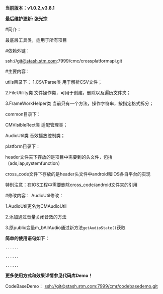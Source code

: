 **当前版本：v1.0.2_v3.8.1**

**最后维护更新:  	张光宗**

#简介：

最底层工具类，适用于所有项目

#依赖外链：

ssh://git@stash.stm.com:7999/cmc/crossplatformapi.git

#主要内容：

utils目录下：
1.CSVParse类             用于解析CSV文件；

2.FileUtility类          文件操作类，可用于创建，删除以及遍历文件夹；

3.FrameWorkHelper类      当前只有一个方法，操作字符串，按指定格式拆分；


common目录下：

CMVisibleRect类		适配管理类；

AudioUtil类		音效播放控制类；


platform目录下：

header文件夹下存放的是项目中需要到的头文件，包括（ads,iap,systemfunction）

cross_code文件下存放的是header头文件中android和IOS各自平台的实现

特别注意：在IOS工程中需要删除cross_code/android文件夹的引用


#修改内容：
AudioUtil修改：

1.AudioUtil更名为CMAudioUtil

2.添加通过音量关闭音效的方法

3.原public变量m_bAllAudio通过新方法`getAudioState()`获取



**简单的使用语句如下：**

```
......

......

......
```

**更多使用方式和效果详情参见代码库Demo！**

CodeBaseDemo：  [ssh://git@stash.stm.com:7999/cmr/codebasedemo.git](ssh://git@stash.stm.com:7999/cmr/codebasedemo.git)